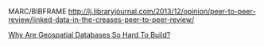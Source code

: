

MARC/BIBFRAME
http://lj.libraryjournal.com/2013/12/opinion/peer-to-peer-review/linked-data-in-the-creases-peer-to-peer-review/


[Why Are Geospatial Databases So Hard To Build?](http://www.jandrewrogers.com/2015/03/02/geospatial-databases-are-hard/)